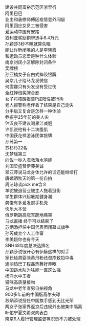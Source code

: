 建设共同富裕示范区浙里行  
阿里巴巴  
业主和装修师傅因疫情意外同居  
阿里回应女员工被侵害  
爱运动中国有安踏  
叙利亚奖励铜牌选手6.4万元  
孙颖莎3秒不睡就算失眠  
能让许昕闭嘴的人是李晓霞  
和运动员恋爱是种什么体验  
南京封闭小区解除封闭条件  
奖牌榜  
孙亚楠女子自由式摔跤银牌  
吴京儿子给马龙发微信  
何雯娜只有头发没有受过伤  
全红婵借奖牌合影  
女子将核酸报告P成阳性被行拘  
老人报警称老伴丢了结果是自己走失  
分手后又复合是怎样一种体验  
乔振宇25年前的美人尖  
钟汉良不建议喝果汁减肥  
许凯说他有十二块腹肌  
中国获花样游泳团体银牌  
孙芮第一  
苏杉杉22名  
沈梦瑶第三  
向佐一秒入海救落水萌娃  
刘国梁盛赞伊藤美诚  
邓亚萍说马龙身体允许的话还能继续打  
唐嫣晒秋天的第一份自拍  
周洁琼谈pick me含义  
羊驼被迫营业被主人拖着逛街  
学生群体兴起暑期健身潮  
龚俊有多爱发财手机壳  
快乐大本营  
俄罗斯跳高冠军跪地痛哭  
马龙直播 终于可以结束了  
苏炳添担任中国代表团闭幕式旗手  
孙芮成立个人工作室  
李美娥你也有今天  
SNH48年度总决选排名  
孙颖莎说很开心有伊藤这样的对手  
家长给男婴涂黄丹粉祛湿疹致铅中毒  
迪丽热巴丁程鑫热舞好养眼  
中国跳水队为啥能一直这么强  
杨洋水中王者  
猫咪高质量接吻  
马龙中老年直男自拍视角  
900多年前的中国版高尔夫球  
苏炳添说担任中国旗手感到无比光荣  
两女子张家界返京后违规外出被集中隔离  
叶佑宁夏文希双向表白  
南京9人履行管理监督等职责不力被处理  
